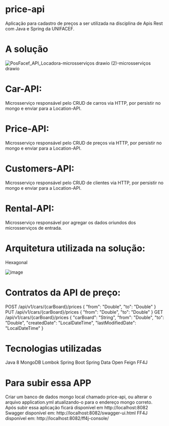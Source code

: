 # price-api
Aplicação para cadastro de preços a ser utilizada na disciplina de Apis Rest com Java e Spring da UNIFACEF.


# A solução

![PosFacef_API_Locadora-microsserviços drawio (2)-microsserviços drawio](https://user-images.githubusercontent.com/64381101/148108906-9786a8c2-7470-447d-8b67-c461020b0d75.png)



# Car-API: 

Microsserviço responsável pelo CRUD de carros via HTTP, por persistir no mongo e enviar para a Location-API.

# Price-API:

Microsserviço responsável pelo CRUD de preços via HTTP, por persistir no mongo e enviar para a Location-API.

# Customers-API:

Microsserviço responsável pelo CRUD de clientes via HTTP, por persistir no mongo e enviar para a Location-API.

# Rental-API:

Microsserviço responsável por agregar os dados oriundos dos microsserviços de entrada.

# Arquitetura utilizada na solução:

Hexagonal

![image](https://user-images.githubusercontent.com/64381101/145391252-c6f74a82-2a81-4ef0-9aa2-8ba86a38cd75.png)

# Contratos da API de preço:

POST /api/v1/cars/{carBoard}/prices
{
  "from": "Double",
  "to": "Double"
}
PUT /api/v1/cars/{carBoard}/prices
{
  "from": "Double",
  "to": "Double"
}
GET /api/v1/cars/{carBoard}/prices
{
  "carBoard": "String",
  "from": "Double",
  "to": "Double",
  "createdDate": "LocalDateTime",
  "lastModifiedDate": "LocalDateTime"
}


# Tecnologias utilizadas
Java 8
MongoDB
Lombok
Spring Boot
Spring Data
Open Feign
FF4J


# Para subir essa APP
Criar um banco de dados mongo local chamado price-api, ou alterar o arquivo application.yml atualizando-o para o endereço mongo correto.
Após subir essa aplicação ficará disponível em http://localhost:8082
Swagger disponível em: http://localhost:8082/swagger-ui.html
FF4J disponível em: http://localhost:8082/ff4j-console/


